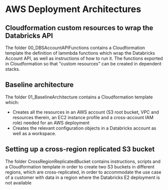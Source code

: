 # AWS Deployment Architectures

## Cloudformation custom resources to wrap the Databricks API
The folder 00_DBSAccountAPIFunctions contains a Cloudformation template the definition of lammbda functions which wrap the Databricks Account API, as well as instructions of how to run it.
The functions exported in Cloudformation so that "custom resources" can be created in dependent stacks.

## Baseline architecture
The folder 01_BaselineArchitecture contains a Cloudformation template which:
- Creates all the resources in an AWS account (S3 root bucket, VPC and resources therein, an EC2 instance profile and a cross-account IAM role) needed for an AWS deployment
- Creates the relevant configuration objects in a Databricks account as well as a workspace.

## Setting up a cross-region replicated S3 bucket
The folder CrossRegionReplicatedBucket contains instructions, scripts and a Cloudformation template in order to create two S3 buckets in different regions, which are cross-replicated, in order to accommodate the use case of a customer with data in a region where the Databricks E2 deployment is not available